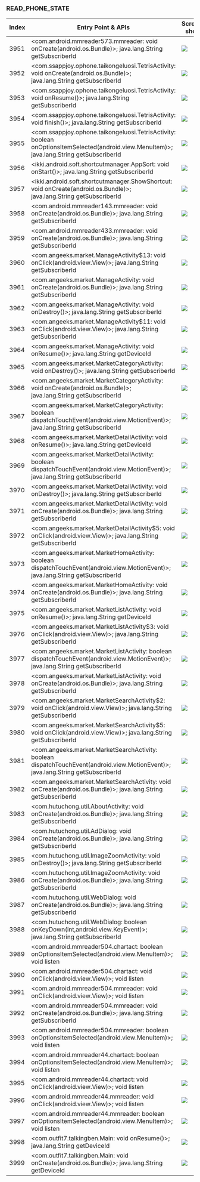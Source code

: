 ### READ_PHONE_STATE
| Index | Entry Point & APIs | Screen shot | Resource id | Label |
| ------------- | ------------- | ------------- |-------------|-------------|
| 3951 | <com.android.mmreader573.mmreader: void onCreate(android.os.Bundle)>; java.lang.String getSubscriberId | ![](D:\COSMOS\output\py\Drebin\VirusShare_Android_20130506\VirusShare_945a21ba7c1856a4dde833e61b0f2cf5\com.android.mmreader573.mmreader.png) |  | |
| 3952 | <com.ssappjoy.ophone.taikongeluosi.TetrisActivity: void onCreate(android.os.Bundle)>; java.lang.String getSubscriberId | ![](D:\COSMOS\output\py\Drebin\VirusShare_Android_20130506\VirusShare_9483ebcc81f4407a95eb56ce5270750d\com.ssappjoy.ophone.taikongeluosi.TetrisActivity.png) |  | |
| 3953 | <com.ssappjoy.ophone.taikongeluosi.TetrisActivity: void onResume()>; java.lang.String getSubscriberId | ![](D:\COSMOS\output\py\Drebin\VirusShare_Android_20130506\VirusShare_9483ebcc81f4407a95eb56ce5270750d\com.ssappjoy.ophone.taikongeluosi.TetrisActivity.png) |  | |
| 3954 | <com.ssappjoy.ophone.taikongeluosi.TetrisActivity: void finish()>; java.lang.String getSubscriberId | ![](D:\COSMOS\output\py\Drebin\VirusShare_Android_20130506\VirusShare_9483ebcc81f4407a95eb56ce5270750d\com.ssappjoy.ophone.taikongeluosi.TetrisActivity.png) |  | |
| 3955 | <com.ssappjoy.ophone.taikongeluosi.TetrisActivity: boolean onOptionsItemSelected(android.view.MenuItem)>; java.lang.String getSubscriberId | ![](D:\COSMOS\output\py\Drebin\VirusShare_Android_20130506\VirusShare_9483ebcc81f4407a95eb56ce5270750d\com.ssappjoy.ophone.taikongeluosi.TetrisActivity.png) |  | |
| 3956 | <ikki.android.soft.shortcutmanager.AppSort: void onStart()>; java.lang.String getSubscriberId | ![](D:\COSMOS\output\py\Drebin\VirusShare_Android_20130506\VirusShare_94d28bd59efd8c6e6d035f4dd598ec90\ikki.android.soft.shortcutmanager.AppSort.png) |  | |
| 3957 | <ikki.android.soft.shortcutmanager.ShowShortcut: void onCreate(android.os.Bundle)>; java.lang.String getSubscriberId | ![](D:\COSMOS\output\py\Drebin\VirusShare_Android_20130506\VirusShare_94d28bd59efd8c6e6d035f4dd598ec90\ikki.android.soft.shortcutmanager.ShowShortcut.png) |  | |
| 3958 | <com.android.mmreader143.mmreader: void onCreate(android.os.Bundle)>; java.lang.String getSubscriberId | ![](D:\COSMOS\output\py\Drebin\VirusShare_Android_20130506\VirusShare_94e5e86d0af30ea7a038352b330060a3\com.android.mmreader143.mmreader.png) |  | |
| 3959 | <com.android.mmreader433.mmreader: void onCreate(android.os.Bundle)>; java.lang.String getSubscriberId | ![](D:\COSMOS\output\py\Drebin\VirusShare_Android_20130506\VirusShare_9530c2d2d5b332fa6a7592fa84d5080f\com.android.mmreader433.mmreader.png) |  | |
| 3960 | <com.angeeks.market.ManageActivity$13: void onClick(android.view.View)>; java.lang.String getSubscriberId | ![](D:\COSMOS\output\py\Drebin\VirusShare_Android_20130506\VirusShare_953e39902c5f94312ac5eb6df8820e8e\com.angeeks.market.ManageActivity.png) |  | |
| 3961 | <com.angeeks.market.ManageActivity: void onCreate(android.os.Bundle)>; java.lang.String getSubscriberId | ![](D:\COSMOS\output\py\Drebin\VirusShare_Android_20130506\VirusShare_953e39902c5f94312ac5eb6df8820e8e\com.angeeks.market.ManageActivity.png) |  | |
| 3962 | <com.angeeks.market.ManageActivity: void onDestroy()>; java.lang.String getSubscriberId | ![](D:\COSMOS\output\py\Drebin\VirusShare_Android_20130506\VirusShare_953e39902c5f94312ac5eb6df8820e8e\com.angeeks.market.ManageActivity.png) |  | |
| 3963 | <com.angeeks.market.ManageActivity$11: void onClick(android.view.View)>; java.lang.String getSubscriberId | ![](D:\COSMOS\output\py\Drebin\VirusShare_Android_20130506\VirusShare_953e39902c5f94312ac5eb6df8820e8e\com.angeeks.market.ManageActivity.png) |  | |
| 3964 | <com.angeeks.market.ManageActivity: void onResume()>; java.lang.String getDeviceId | ![](D:\COSMOS\output\py\Drebin\VirusShare_Android_20130506\VirusShare_953e39902c5f94312ac5eb6df8820e8e\com.angeeks.market.ManageActivity.png) |  | |
| 3965 | <com.angeeks.market.MarketCategoryActivity: void onDestroy()>; java.lang.String getSubscriberId | ![](D:\COSMOS\output\py\Drebin\VirusShare_Android_20130506\VirusShare_953e39902c5f94312ac5eb6df8820e8e\com.angeeks.market.MarketCategoryActivity.png) |  | |
| 3966 | <com.angeeks.market.MarketCategoryActivity: void onCreate(android.os.Bundle)>; java.lang.String getSubscriberId | ![](D:\COSMOS\output\py\Drebin\VirusShare_Android_20130506\VirusShare_953e39902c5f94312ac5eb6df8820e8e\com.angeeks.market.MarketCategoryActivity.png) |  | |
| 3967 | <com.angeeks.market.MarketCategoryActivity: boolean dispatchTouchEvent(android.view.MotionEvent)>; java.lang.String getSubscriberId | ![](D:\COSMOS\output\py\Drebin\VirusShare_Android_20130506\VirusShare_953e39902c5f94312ac5eb6df8820e8e\com.angeeks.market.MarketCategoryActivity.png) |  | |
| 3968 | <com.angeeks.market.MarketDetailActivity: void onResume()>; java.lang.String getDeviceId | ![](D:\COSMOS\output\py\Drebin\VirusShare_Android_20130506\VirusShare_953e39902c5f94312ac5eb6df8820e8e\com.angeeks.market.MarketDetailActivity.png) |  | |
| 3969 | <com.angeeks.market.MarketDetailActivity: boolean dispatchTouchEvent(android.view.MotionEvent)>; java.lang.String getSubscriberId | ![](D:\COSMOS\output\py\Drebin\VirusShare_Android_20130506\VirusShare_953e39902c5f94312ac5eb6df8820e8e\com.angeeks.market.MarketDetailActivity.png) |  | |
| 3970 | <com.angeeks.market.MarketDetailActivity: void onDestroy()>; java.lang.String getSubscriberId | ![](D:\COSMOS\output\py\Drebin\VirusShare_Android_20130506\VirusShare_953e39902c5f94312ac5eb6df8820e8e\com.angeeks.market.MarketDetailActivity.png) |  | |
| 3971 | <com.angeeks.market.MarketDetailActivity: void onCreate(android.os.Bundle)>; java.lang.String getSubscriberId | ![](D:\COSMOS\output\py\Drebin\VirusShare_Android_20130506\VirusShare_953e39902c5f94312ac5eb6df8820e8e\com.angeeks.market.MarketDetailActivity.png) |  | |
| 3972 | <com.angeeks.market.MarketDetailActivity$5: void onClick(android.view.View)>; java.lang.String getSubscriberId | ![](D:\COSMOS\output\py\Drebin\VirusShare_Android_20130506\VirusShare_953e39902c5f94312ac5eb6df8820e8e\com.angeeks.market.MarketDetailActivity.png) |  | |
| 3973 | <com.angeeks.market.MarketHomeActivity: boolean dispatchTouchEvent(android.view.MotionEvent)>; java.lang.String getSubscriberId | ![](D:\COSMOS\output\py\Drebin\VirusShare_Android_20130506\VirusShare_953e39902c5f94312ac5eb6df8820e8e\com.angeeks.market.MarketHomeActivity.png) |  | |
| 3974 | <com.angeeks.market.MarketHomeActivity: void onCreate(android.os.Bundle)>; java.lang.String getSubscriberId | ![](D:\COSMOS\output\py\Drebin\VirusShare_Android_20130506\VirusShare_953e39902c5f94312ac5eb6df8820e8e\com.angeeks.market.MarketHomeActivity.png) |  | |
| 3975 | <com.angeeks.market.MarketListActivity: void onResume()>; java.lang.String getDeviceId | ![](D:\COSMOS\output\py\Drebin\VirusShare_Android_20130506\VirusShare_953e39902c5f94312ac5eb6df8820e8e\com.angeeks.market.MarketListActivity.png) |  | |
| 3976 | <com.angeeks.market.MarketListActivity$3: void onClick(android.view.View)>; java.lang.String getSubscriberId | ![](D:\COSMOS\output\py\Drebin\VirusShare_Android_20130506\VirusShare_953e39902c5f94312ac5eb6df8820e8e\com.angeeks.market.MarketListActivity.png) |  | |
| 3977 | <com.angeeks.market.MarketListActivity: boolean dispatchTouchEvent(android.view.MotionEvent)>; java.lang.String getSubscriberId | ![](D:\COSMOS\output\py\Drebin\VirusShare_Android_20130506\VirusShare_953e39902c5f94312ac5eb6df8820e8e\com.angeeks.market.MarketListActivity.png) |  | |
| 3978 | <com.angeeks.market.MarketListActivity: void onCreate(android.os.Bundle)>; java.lang.String getSubscriberId | ![](D:\COSMOS\output\py\Drebin\VirusShare_Android_20130506\VirusShare_953e39902c5f94312ac5eb6df8820e8e\com.angeeks.market.MarketListActivity.png) |  | |
| 3979 | <com.angeeks.market.MarketSearchActivity$2: void onClick(android.view.View)>; java.lang.String getSubscriberId | ![](D:\COSMOS\output\py\Drebin\VirusShare_Android_20130506\VirusShare_953e39902c5f94312ac5eb6df8820e8e\com.angeeks.market.MarketSearchActivity.png) |  | |
| 3980 | <com.angeeks.market.MarketSearchActivity$5: void onClick(android.view.View)>; java.lang.String getSubscriberId | ![](D:\COSMOS\output\py\Drebin\VirusShare_Android_20130506\VirusShare_953e39902c5f94312ac5eb6df8820e8e\com.angeeks.market.MarketSearchActivity.png) |  | |
| 3981 | <com.angeeks.market.MarketSearchActivity: boolean dispatchTouchEvent(android.view.MotionEvent)>; java.lang.String getSubscriberId | ![](D:\COSMOS\output\py\Drebin\VirusShare_Android_20130506\VirusShare_953e39902c5f94312ac5eb6df8820e8e\com.angeeks.market.MarketSearchActivity.png) |  | |
| 3982 | <com.angeeks.market.MarketSearchActivity: void onCreate(android.os.Bundle)>; java.lang.String getSubscriberId | ![](D:\COSMOS\output\py\Drebin\VirusShare_Android_20130506\VirusShare_953e39902c5f94312ac5eb6df8820e8e\com.angeeks.market.MarketSearchActivity.png) |  | |
| 3983 | <com.hutuchong.util.AboutActivity: void onCreate(android.os.Bundle)>; java.lang.String getSubscriberId | ![](D:\COSMOS\output\py\Drebin\VirusShare_Android_20130506\VirusShare_953e39902c5f94312ac5eb6df8820e8e\com.hutuchong.util.AboutActivity.png) |  | |
| 3984 | <com.hutuchong.util.AdDialog: void onCreate(android.os.Bundle)>; java.lang.String getSubscriberId | ![](D:\COSMOS\output\py\Drebin\VirusShare_Android_20130506\VirusShare_953e39902c5f94312ac5eb6df8820e8e\com.hutuchong.util.AdDialog.png) |  | |
| 3985 | <com.hutuchong.util.ImageZoomActivity: void onDestroy()>; java.lang.String getSubscriberId | ![](D:\COSMOS\output\py\Drebin\VirusShare_Android_20130506\VirusShare_953e39902c5f94312ac5eb6df8820e8e\com.hutuchong.util.ImageZoomActivity.png) |  | |
| 3986 | <com.hutuchong.util.ImageZoomActivity: void onCreate(android.os.Bundle)>; java.lang.String getSubscriberId | ![](D:\COSMOS\output\py\Drebin\VirusShare_Android_20130506\VirusShare_953e39902c5f94312ac5eb6df8820e8e\com.hutuchong.util.ImageZoomActivity.png) |  | |
| 3987 | <com.hutuchong.util.WebDialog: void onCreate(android.os.Bundle)>; java.lang.String getSubscriberId | ![](D:\COSMOS\output\py\Drebin\VirusShare_Android_20130506\VirusShare_953e39902c5f94312ac5eb6df8820e8e\com.hutuchong.util.WebDialog.png) |  | |
| 3988 | <com.hutuchong.util.WebDialog: boolean onKeyDown(int,android.view.KeyEvent)>; java.lang.String getSubscriberId | ![](D:\COSMOS\output\py\Drebin\VirusShare_Android_20130506\VirusShare_953e39902c5f94312ac5eb6df8820e8e\com.hutuchong.util.WebDialog.png) |  | |
| 3989 | <com.android.mmreader504.chartact: boolean onOptionsItemSelected(android.view.MenuItem)>; void listen | ![](D:\COSMOS\output\py\Drebin\VirusShare_Android_20130506\VirusShare_9593ebeea744a61dcd00725ec8968096\com.android.mmreader504.chartact.png) |  | |
| 3990 | <com.android.mmreader504.chartact: void onClick(android.view.View)>; void listen | ![](D:\COSMOS\output\py\Drebin\VirusShare_Android_20130506\VirusShare_9593ebeea744a61dcd00725ec8968096\com.android.mmreader504.chartact.png) |  | |
| 3991 | <com.android.mmreader504.mmreader: void onClick(android.view.View)>; void listen | ![](D:\COSMOS\output\py\Drebin\VirusShare_Android_20130506\VirusShare_9593ebeea744a61dcd00725ec8968096\com.android.mmreader504.mmreader.png) |  | |
| 3992 | <com.android.mmreader504.mmreader: void onCreate(android.os.Bundle)>; java.lang.String getSubscriberId | ![](D:\COSMOS\output\py\Drebin\VirusShare_Android_20130506\VirusShare_a5c95cdb70b120352a00616f94f4c277\com.android.mmreader504.mmreader.png) |  | |
| 3993 | <com.android.mmreader504.mmreader: boolean onOptionsItemSelected(android.view.MenuItem)>; void listen | ![](D:\COSMOS\output\py\Drebin\VirusShare_Android_20130506\VirusShare_9593ebeea744a61dcd00725ec8968096\com.android.mmreader504.mmreader.png) |  | |
| 3994 | <com.android.mmreader44.chartact: boolean onOptionsItemSelected(android.view.MenuItem)>; void listen | ![](D:\COSMOS\output\py\Drebin\VirusShare_Android_20130506\VirusShare_c95f03a7a71e42ce283456d84f297ff7\com.android.mmreader44.chartact.png) |  | |
| 3995 | <com.android.mmreader44.chartact: void onClick(android.view.View)>; void listen | ![](D:\COSMOS\output\py\Drebin\VirusShare_Android_20130506\VirusShare_c95f03a7a71e42ce283456d84f297ff7\com.android.mmreader44.chartact.png) |  | |
| 3996 | <com.android.mmreader44.mmreader: void onClick(android.view.View)>; void listen | ![](D:\COSMOS\output\py\Drebin\VirusShare_Android_20130506\VirusShare_c95f03a7a71e42ce283456d84f297ff7\com.android.mmreader44.mmreader.png) |  | |
| 3997 | <com.android.mmreader44.mmreader: boolean onOptionsItemSelected(android.view.MenuItem)>; void listen | ![](D:\COSMOS\output\py\Drebin\VirusShare_Android_20130506\VirusShare_c95f03a7a71e42ce283456d84f297ff7\com.android.mmreader44.mmreader.png) |  | |
| 3998 | <com.outfit7.talkingben.Main: void onResume()>; java.lang.String getDeviceId | ![](D:\COSMOS\output\py\Drebin\VirusShare_Android_20130506\VirusShare_95a1c9dd23650e3bd3925855e4d7b7d7\com.outfit7.talkingben.Main.png) |  | |
| 3999 | <com.outfit7.talkingben.Main: void onCreate(android.os.Bundle)>; java.lang.String getDeviceId | ![](D:\COSMOS\output\py\Drebin\VirusShare_Android_20130506\VirusShare_95a1c9dd23650e3bd3925855e4d7b7d7\com.outfit7.talkingben.Main.png) |  | |

